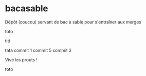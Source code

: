 bacasable
=========

Dépôt (coucou) servant de bac à sable pour s'entraîner aux merges

toto

titi


tata
commit 1
commit 5
commit 3


Vive les prouts !

toto
